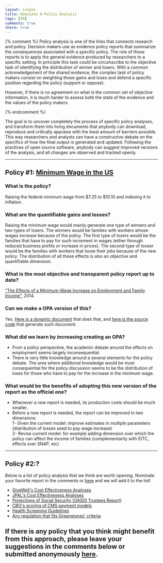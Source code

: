 ```yaml
---
layout: single
title: Nominate A Policy Analysis
tags: [TR]
comments: true
share: true
---
```


{% comment %}
Policy analysis is one of the links that connects research and policy. Decision makers use as evidence policy reports that summarize the consequences associated with a specific policy. The role of these reports is to apply the general evidence produced by researchers to a specific setting. In principle this task could be circumscribe to the objective task of identifying the distribution of winner and losers. With a common acknowledgement of the shared evidence, the complex task of policy makers consist on weighting those gains and loses and defend a specific position regarding the policy (support or oppose).

However, if there is no agreement on what is the common set of objective information, it is much harder to assess both the state of the evidence and the values of the policy makers.

{% endcomment %}


The goal is to uncover completely the process of specific policy analyses, and transform them into living documents that anybody can download, reproduce and critically appraise with the least amount of barriers possible. This way researchers and analysts can have a constructive debate on the specifics of how the final output is generated and updated. Following the practices of open source software, anybody can suggest improved versions of the analysis, and all changes are observed and tracked openly.


---  

## Policy \#1: [Minimum Wage in the US](https://rpubs.com/fhoces/dd_cbo_mw)  

### What is the policy?  
Raising the federal minimum wage from $7.25 to $10.10 and indexing it to inflation.

### What are the quantifiable gains and losses?
Raising the minimum wage would mainly generate one type of winners and two types of losers. The winners would be families with workers whose wages increase because of the policy. The first type of losers would be the families that have to pay for such increment in wages (either through reduced business profits or increase in prices). The second type of looser would be the families with workers that loose their jobs because of the new policy. The distribution of all these effects is also an objective and quantifiable dimension.

### What is the most objective and transparent policy report up to date?  
["The Effects of a Minimum-Wage Increase on Employment and Family Income"](https://www.cbo.gov/publication/44995), 2014.

### Can we make a OPA version of this?
Yes. [Here is a dynamic document](https://rpubs.com/fhoces/dd_cbo_mw) that does that, and [here is the source code](https://github.com/fhoces/DD_MW) that generate such document.

### What did we learn by increasing creating an OPA?
- From a policy perspective, the academic debate around the effects on employment seems largely inconsequential.   
- There is very little knowledge around a several elements for the policy debate. The area where additional knowledge would be most consequential for the policy discussion seems to be the distribution of loses for those who have to pay for the increase in the minimum wage.   

### What would be the benefits of adopting this new version of the report as the official one?
-  Whenever a new report is needed, its production costs should be much smaller.
-  Before a new report is needed, the report can be improved in two dimensions:  
  1- Given the current model: improve estimates in multiple parameters (distribution of losses used to pay wage increase)   
  2- Revise current model: for example adding dimension over which the policy can affect the income of families (complementarity with EITC, effects over SNAP, etc)


---    

## Policy \#2:?  

Below is a list of policy analysis that we think are worth opening. Nominate your favorite report in the comments or [here](https://goo.gl/forms/txyt8a9QO4scYyGK2) and we will add it to the list!

 - [GiveWell's Cost Effectiveness Analyses](http://www.givewell.org/how-we-work/our-criteria/cost-effectiveness/cost-effectiveness-models)  
 - [JPAL's  Cost Effectiveness Analyses](https://www.povertyactionlab.org/research-resources/cost-effectiveness)   
 - [Projections of Social Security (OASDI Trustees Report)](https://www.ssa.gov/OACT/tr/2015/index.html)    
 - [CBO's scoring of CMS payment models](http://www.modernhealthcare.com/article/20160907/NEWS/160909934?CSAuthResp=1%3A1473623767291245%3A241396%3A1024%3A24%3Aapproved%3A455163CA487F7EF73B5938F8D35CACA0)  
 - [Health Screening Guidelines](http://jamanetwork.com/journals/jama/fullarticle/2529493)  
 - [Any regulation that fits Greenstones' criteria](http://www.tobinproject.org/sites/tobinproject.org/files/assets/New_Perspectives_Ch5_Greenstone.pdf)  

**If there is any policy that you think might benefit from this approach, please leave your suggestions in the comments below or submitted anonymously [here](https://goo.gl/forms/txyt8a9QO4scYyGK2).**
---
